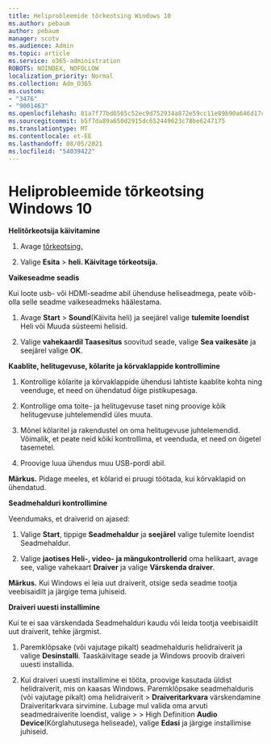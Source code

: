 ```yaml
---
title: Heliprobleemide tõrkeotsing Windows 10
ms.author: pebaum
author: pebaum
manager: scotv
ms.audience: Admin
ms.topic: article
ms.service: o365-administration
ROBOTS: NOINDEX, NOFOLLOW
localization_priority: Normal
ms.collection: Adm_O365
ms.custom:
- "3476"
- "9001463"
ms.openlocfilehash: 81a7f77bd6565c52ec9d752934a872e59cc11e89b90a646d17c3549d72e8a69f
ms.sourcegitcommit: b5f7da89a650d2915dc652449623c78be6247175
ms.translationtype: MT
ms.contentlocale: et-EE
ms.lasthandoff: 08/05/2021
ms.locfileid: "54039422"
---
```

# <a name="troubleshooting-audio-issues-in-windows-10"></a>Heliprobleemide tõrkeotsing Windows 10

**Helitõrkeotsija käivitamine**

1.  Avage [tõrkeotsing.](ms-settings:troubleshoot)

2.  Valige **Esita**  >  **heli. Käivitage tõrkeotsija.**

**Vaikeseadme seadis**

Kui loote usb- või HDMI-seadme abil ühenduse heliseadmega, peate võib-olla selle seadme vaikeseadmeks häälestama.

1. Avage **Start**  >  **Sound**(Käivita heli) ja seejärel valige **tulemite loendist** Heli või Muuda süsteemi helisid. 

2.  Valige **vahekaardil Taasesitus** soovitud seade, valige **Sea vaikesäte** ja seejärel valige **OK**.

**Kaablite, helitugevuse, kõlarite ja kõrvaklappide kontrollimine**

1. Kontrollige kõlarite ja kõrvaklappide ühendusi lahtiste kaablite kohta ning veenduge, et need on ühendatud õige pistikupesaga.

2. Kontrollige oma toite- ja helitugevuse taset ning proovige kõik helitugevuse juhtelemendid üles muuta.

3. Mõnel kõlaritel ja rakendustel on oma helitugevuse juhtelemendid. Võimalik, et peate neid kõiki kontrollima, et veenduda, et need on õigetel tasemetel.

4. Proovige luua ühendus muu USB-pordi abil.

**Märkus.** Pidage meeles, et kõlarid ei pruugi töötada, kui kõrvaklapid on ühendatud.

**Seadmehalduri kontrollimine**

Veendumaks, et draiverid on ajased:

1. Valige **Start**, tippige **Seadmehaldur** ja **seejärel** valige tulemite loendist Seadmehaldur.

2. Valige **jaotises Heli-, video- ja mängukontrollerid** oma helikaart, avage see, valige vahekaart **Draiver** ja valige **Värskenda draiver**.

**Märkus.** Kui Windows ei leia uut draiverit, otsige seda seadme tootja veebisaidilt ja järgige tema juhiseid.

**Draiveri uuesti installimine**

Kui te ei saa värskendada Seadmehalduri kaudu või leida tootja veebisaidilt uut draiverit, tehke järgmist.

1. Paremklõpsake (või vajutage pikalt) seadmehalduris helidraiverit ja valige **Desinstalli**. Taaskäivitage seade ja Windows proovib draiveri uuesti installida.

2. Kui draiveri uuesti installimine ei tööta, proovige kasutada üldist helidraiverit, mis on kaasas Windows. Paremklõpsake seadmehalduris (või vajutage pikalt) oma helidraiverit > **Draiveritarkvara** värskendamine Draiveritarkvara sirvimine. Lubage mul valida oma arvuti seadmedraiverite loendist, valige  >    >  High Definition **Audio Device**(Kõrglahutusega heliseade), valige **Edasi** ja järgige installimise juhiseid.
